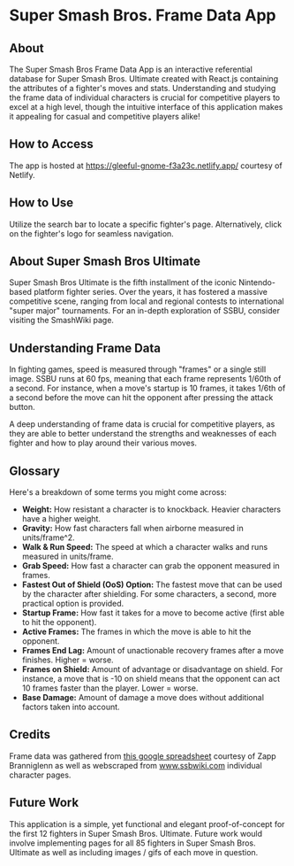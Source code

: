 # Super Smash Bros. Frame Data App

## About 
The Super Smash Bros Frame Data App is an interactive referential database for Super Smash Bros. Ultimate created with React.js containing the attributes of a fighter's moves and stats. Understanding and studying the frame data of individual characters is crucial for competitive players to excel at a high level, though the intuitive interface of this application makes it appealing for casual and competitive players alike!

## How to Access
The app is hosted at 
https://gleeful-gnome-f3a23c.netlify.app/
courtesy of Netlify.

## How to Use
Utilize the search bar to locate a specific fighter's page.
Alternatively, click on the fighter's logo for seamless navigation.

## About Super Smash Bros Ultimate
Super Smash Bros Ultimate is the fifth installment of the iconic Nintendo-based platform fighter series. Over the years, it has fostered a massive competitive scene, ranging from local and regional contests to international "super major" tournaments. For an in-depth exploration of SSBU, consider visiting the SmashWiki page.

## Understanding Frame Data
In fighting games, speed is measured through "frames" or a single still image. SSBU runs at 60 fps, meaning that each frame represents 1/60th of a second. For instance, when a move's startup is 10 frames, it takes 1/6th of a second before the move can hit the opponent after pressing the attack button.

A deep understanding of frame data is crucial for competitive players, as they are able to better understand the strengths and weaknesses of each fighter and how to play around their various moves.

## Glossary
Here's a breakdown of some terms you might come across:

- **Weight:** How resistant a character is to knockback. Heavier characters have a higher weight.
- **Gravity:** How fast characters fall when airborne measured in units/frame^2.
- **Walk & Run Speed:** The speed at which a character walks and runs measured in units/frame.
- **Grab Speed:** How fast a character can grab the opponent measured in frames.
- **Fastest Out of Shield (OoS) Option:** The fastest move that can be used by the character after shielding. For some characters, a second, more practical option is provided.
- **Startup Frame:** How fast it takes for a move to become active (first able to hit the opponent).
- **Active Frames:** The frames in which the move is able to hit the opponent.
- **Frames End Lag:** Amount of unactionable recovery frames after a move finishes. Higher = worse.
- **Frames on Shield:** Amount of advantage or disadvantage on shield. For instance, a move that is -10 on shield means that the opponent can act 10 frames faster than the player. Lower = worse.
- **Base Damage:** Amount of damage a move does without additional factors taken into account.

## Credits
Frame data was gathered from [this google spreadsheet](https://docs.google.com/spreadsheets/d/16fmsoqDoQaR1eteVk2uuzIH2DB4iQHVrqiG8VRbRA7Q/edit#gid=123650910) courtesy of Zapp Branniglenn as well as webscraped from www.ssbwiki.com individual character pages.

## Future Work 
This application is a simple, yet functional and elegant proof-of-concept for the first 12 fighters in Super Smash Bros. Ultimate. Future work would involve implementing pages for all 85 fighters in Super Smash Bros. Ultimate as well as including images / gifs of each move in question.
